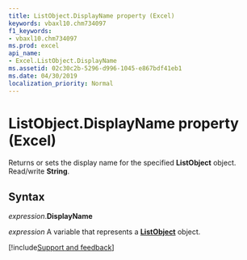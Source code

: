 ```yaml
---
title: ListObject.DisplayName property (Excel)
keywords: vbaxl10.chm734097
f1_keywords:
- vbaxl10.chm734097
ms.prod: excel
api_name:
- Excel.ListObject.DisplayName
ms.assetid: 02c30c2b-5296-d996-1045-e867bdf41eb1
ms.date: 04/30/2019
localization_priority: Normal
---
```



# ListObject.DisplayName property (Excel)

Returns or sets the display name for the specified **ListObject** object. Read/write **String**.


## Syntax

_expression_.**DisplayName**

_expression_ A variable that represents a **[ListObject](Excel.ListObject.md)** object.




[!include[Support and feedback](~/includes/feedback-boilerplate.md)]